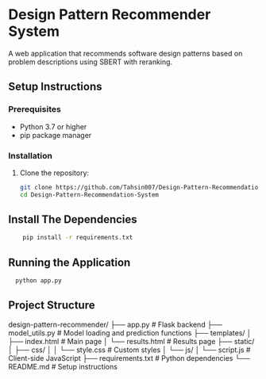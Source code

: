 # Design Pattern Recommender System 

A web application that recommends software design patterns based on problem descriptions using SBERT with reranking.

## Setup Instructions

### Prerequisites
- Python 3.7 or higher
- pip package manager

### Installation

1. Clone the repository:
   ```bash
   git clone https://github.com/Tahsin007/Design-Pattern-Recommendation-System.git
   cd Design-Pattern-Recommendation-System
   ```
## Install The Dependencies

```bash
    pip install -r requirements.txt
```
## Running the Application
  ```bash
    python app.py
```

## Project Structure

design-pattern-recommender/
├── app.py                # Flask backend
├── model_utils.py        # Model loading and prediction functions
├── templates/
│   ├── index.html        # Main page
│   └── results.html      # Results page
├── static/
│   ├── css/
│   │   └── style.css     # Custom styles
│   └── js/
│       └── script.js     # Client-side JavaScript
├── requirements.txt      # Python dependencies
└── README.md            # Setup instructions
